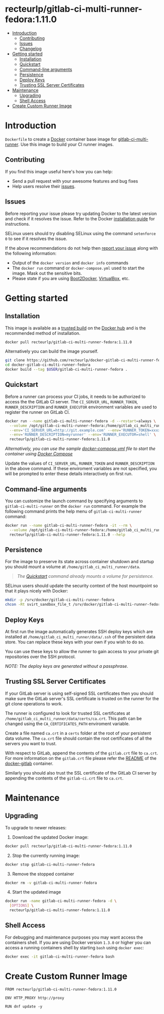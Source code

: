 # recteurlp/gitlab-ci-multi-runner-fedora:1.11.0

- [Introduction](#introduction)
  - [Contributing](#contributing)
  - [Issues](#issues)
  - [Changelog](Changelog.md)
- [Getting started](#getting-started)
  - [Installation](#installation)
  - [Quickstart](#quickstart)
  - [Command-line arguments](#command-line-arguments)
  - [Persistence](#persistence)
  - [Deploy Keys](#deploy-keys)
  - [Trusting SSL Server Certificates](#trusting-ssl-server-certificates)
- [Maintenance](#maintenance)
  - [Upgrading](#upgrading)
  - [Shell Access](#shell-access)
- [Create Custom Runner Image](#create-custom-runner-image)

# Introduction

`Dockerfile` to create a [Docker](https://www.docker.com/) container base image for [gitlab-ci-multi-runner](https://gitlab.com/gitlab-org/gitlab-ci-multi-runner). Use this image to build your CI runner images.

## Contributing

If you find this image useful here's how you can help:

- Send a pull request with your awesome features and bug fixes
- Help users resolve their [issues](../../issues?q=is%3Aopen+is%3Aissue).

## Issues

Before reporting your issue please try updating Docker to the latest version and check if it resolves the issue. Refer to the Docker [installation guide](https://docs.docker.com/installation) for instructions.

SELinux users should try disabling SELinux using the command `setenforce 0` to see if it resolves the issue.

If the above recommendations do not help then [report your issue](../../issues/new) along with the following information:

- Output of the `docker version` and `docker info` commands
- The `docker run` command or `docker-compose.yml` used to start the image. Mask out the sensitive bits.
- Please state if you are using [Boot2Docker](http://www.boot2docker.io), [VirtualBox](https://www.virtualbox.org), etc.

# Getting started

## Installation

This image is available as a [trusted build](//hub.docker.com/r/recteurlp/gitlab-ci-multi-runner-fedora) on the [Docker hub](//hub.docker.com) and is the recommended method of installation.

```bash
docker pull recteurlp/gitlab-ci-multi-runner-fedora:1.11.0
```

Alternatively you can build the image yourself.

```bash
git clone https://github.com/recteurlp/docker-gitlab-ci-multi-runner-fedora.git
cd docker-gitlab-ci-multi-runner-fedora
docker build --tag $USER/gitlab-ci-multi-runner-fedora .
```

## Quickstart

Before a runner can process your CI jobs, it needs to be authorized to access the the GitLab CI server. The `CI_SERVER_URL`, `RUNNER_TOKEN`, `RUNNER_DESCRIPTION` and `RUNNER_EXECUTOR` environment variables are used to register the runner on GitLab CI.

```bash
docker run --name gitlab-ci-multi-runner-fedora -d --restart=always \
  --volume /opt/gitlab-ci-multi-runner-fedora:/home/gitlab_ci_multi_runner/data \
  --env='CI_SERVER_URL=http://git.example.com' --env='RUNNER_TOKEN=xxxxxxxxx' \
  --env='RUNNER_DESCRIPTION=myrunner' --env='RUNNER_EXECUTOR=shell' \
  recteurlp/gitlab-ci-multi-runner-fedora:1.11.0
```

*Alternatively, you can use the sample [docker-compose.yml](docker-compose.example.yml) file to start the container using [Docker Compose](https://docs.docker.com/compose/)*

Update the values of `CI_SERVER_URL`, `RUNNER_TOKEN` and `RUNNER_DESCRIPTION` in the above command. If these enviroment variables are not specified, you will be prompted to enter these details interactively on first run.

## Command-line arguments

You can customize the launch command by specifying arguments to `gitlab-ci-multi-runner` on the `docker run` command. For example the following command prints the help menu of `gitlab-ci-multi-runner` command:

```bash
docker run --name gitlab-ci-multi-runner-fedora -it --rm \
  --volume /opt/gitlab-ci-multi-runner-fedora:/home/gitlab_ci_multi_runner/data \
  recteurlp/gitlab-ci-multi-runner-fedora:1.11.0 --help
```

## Persistence

For the image to preserve its state across container shutdown and startup you should mount a volume at `/home/gitlab_ci_multi_runner/data`.

> *The [Quickstart](#quickstart) command already mounts a volume for persistence.*

SELinux users should update the security context of the host mountpoint so that it plays nicely with Docker:

```bash
mkdir -p /srv/docker/gitlab-ci-multi-runner-fedora
chcon -Rt svirt_sandbox_file_t /srv/docker/gitlab-ci-multi-runner-fedora
```

## Deploy Keys

At first run the image automatically generates SSH deploy keys which are installed at `/home/gitlab_ci_multi_runner/data/.ssh` of the persistent data store. You can replace these keys with your own if you wish to do so.

You can use these keys to allow the runner to gain access to your private git repositories over the SSH protocol.

*NOTE: The deploy keys are generated without a passphrase.*

## Trusting SSL Server Certificates

If your GitLab server is using self-signed SSL certificates then you should make sure the GitLab server's SSL certificate is trusted on the runner for the git clone operations to work.

The runner is configured to look for trusted SSL certificates at `/home/gitlab_ci_multi_runner/data/certs/ca.crt`. This path can be changed using the `CA_CERTIFICATES_PATH` enviroment variable.

Create a file named `ca.crt` in a `certs` folder at the root of your persistent data volume. The `ca.crt` file should contain the root certificates of all the servers you want to trust.

With respect to GitLab, append the contents of the `gitlab.crt` file to `ca.crt`. For more information on the `gitlab.crt` file please refer the [README](https://github.com/sameersbn/docker-gitlab/blob/master/README.md#ssl) of the [docker-gitlab](https://github.com/sameersbn/docker-gitlab) container.

Similarly you should also trust the SSL certificate of the GitLab CI server by appending the contents of the `gitlab-ci.crt` file to `ca.crt`.

# Maintenance

## Upgrading

To upgrade to newer releases:

  1. Download the updated Docker image:

  ```bash
  docker pull recteurlp/gitlab-ci-multi-runner-fedora:1.11.0
  ```

  2. Stop the currently running image:

  ```bash
  docker stop gitlab-ci-multi-runner-fedora
  ```

  3. Remove the stopped container

  ```bash
  docker rm -v gitlab-ci-multi-runner-fedora
  ```

  4. Start the updated image

  ```bash
  docker run -name gitlab-ci-multi-runner-fedora -d \
    [OPTIONS] \
    recteurlp/gitlab-ci-multi-runner-fedora:1.11.0
  ```

## Shell Access

For debugging and maintenance purposes you may want access the containers shell. If you are using Docker version `1.3.0` or higher you can access a running containers shell by starting `bash` using `docker exec`:

```bash
docker exec -it gitlab-ci-multi-runner-fedora bash
```

# Create Custom Runner Image

```
FROM recteurlp/gitlab-ci-multi-runner-fedora:1.11.0

ENV HTTP_PROXY http://proxy

RUN dnf update -y
```
